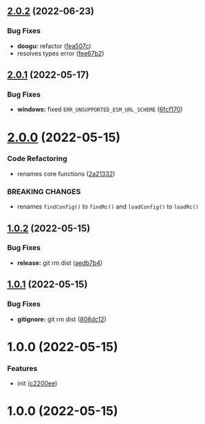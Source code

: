 ## [2.0.2](https://github.com/bent10/rcfy/compare/v2.0.1...v2.0.2) (2022-06-23)


### Bug Fixes

* **doogu:** refactor ([fea507c](https://github.com/bent10/rcfy/commit/fea507c79ffefb05453b2dc1988852a6ee805ab0))
* resolves types error ([fee67b2](https://github.com/bent10/rcfy/commit/fee67b2c66b1cc7512db3b700538bd68fd969e88))

## [2.0.1](https://github.com/bent10/rcfy/compare/v2.0.0...v2.0.1) (2022-05-17)


### Bug Fixes

* **windows:** fixed `ERR_UNSUPPORTED_ESM_URL_SCHEME` ([6fcf170](https://github.com/bent10/rcfy/commit/6fcf170203cb9807c606eecbc03b2a42ffc123c8))

# [2.0.0](https://github.com/bent10/rcfy/compare/v1.0.2...v2.0.0) (2022-05-15)


### Code Refactoring

* renames core functions ([2a21332](https://github.com/bent10/rcfy/commit/2a21332af33e19ca963ddc80c8083fb197e6dfc7))


### BREAKING CHANGES

* renames `findConfig()` to `findRc()` and `loadConfig()` to `loadRc()`

## [1.0.2](https://github.com/bent10/rcfy/compare/v1.0.1...v1.0.2) (2022-05-15)


### Bug Fixes

* **release:** git rm dist ([aedb7b4](https://github.com/bent10/rcfy/commit/aedb7b498d565288c854b896daf9b52208a50a19))

## [1.0.1](https://github.com/bent10/rcfy/compare/v1.0.0...v1.0.1) (2022-05-15)


### Bug Fixes

* **gitignore:** git rm dist ([808dc12](https://github.com/bent10/rcfy/commit/808dc12cc8e3b42a2bf3f5978f11dbc73804ba7e))

# 1.0.0 (2022-05-15)


### Features

* init ([c2200ee](https://github.com/bent10/rcfy/commit/c2200ee1f636fcfb60a707fabaffa8104963c89c))

# 1.0.0 (2022-05-15)

